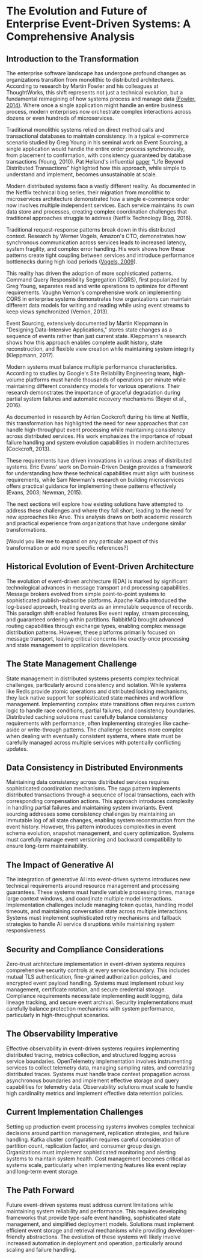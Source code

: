 # The Evolution and Future of Enterprise Event-Driven Systems: A Comprehensive Analysis

## Introduction to the Transformation

The enterprise software landscape has undergone profound changes as organizations transition from monolithic to distributed architectures. According to research by Martin Fowler and his colleagues at ThoughtWorks, this shift represents not just a technical evolution, but a fundamental reimagining of how systems process and manage data [(Fowler, 2014)](https://martinfowler.com/articles/microservices.html). Where once a single application might handle an entire business process, modern enterprises now orchestrate complex interactions across dozens or even hundreds of microservices.

Traditional monolithic systems relied on direct method calls and transactional databases to maintain consistency. In a typical e-commerce scenario studied by Greg Young in his seminal work on Event Sourcing, a single application would handle the entire order process synchronously, from placement to confirmation, with consistency guaranteed by database transactions (Young, 2010). Pat Helland's influential [paper](https://ics.uci.edu/~cs223/papers/cidr07p15.pdf) "Life Beyond Distributed Transactions" highlighted how this approach, while simple to understand and implement, becomes unsustainable at scale.

Modern distributed systems face a vastly different reality. As documented in the Netflix technical blog series, their migration from monolithic to microservices architecture demonstrated how a single e-commerce order now involves multiple independent services. Each service maintains its own data store and processes, creating complex coordination challenges that traditional approaches struggle to address (Netflix Technology Blog, 2016).

Traditional request-response patterns break down in this distributed context. Research by Werner Vogels, Amazon's CTO, demonstrates how synchronous communication across services leads to increased latency, system fragility, and complex error handling. His work shows how these patterns create tight coupling between services and introduce performance bottlenecks during high load periods ([Vogels, 2009](https://dl.acm.org/doi/pdf/10.1145/1435417.1435432)).

This reality has driven the adoption of more sophisticated patterns. Command Query Responsibility Segregation (CQRS), first popularized by Greg Young, separates read and write operations to optimize for different requirements. Vaughn Vernon's comprehensive work on implementing CQRS in enterprise systems demonstrates how organizations can maintain different data models for writing and reading while using event streams to keep views synchronized (Vernon, 2013).

Event Sourcing, extensively documented by Martin Kleppmann in "Designing Data-Intensive Applications," stores state changes as a sequence of events rather than just current state. Kleppmann's research shows how this approach enables complete audit history, state reconstruction, and flexible view creation while maintaining system integrity (Kleppmann, 2017).

Modern systems must balance multiple performance characteristics. According to studies by Google's Site Reliability Engineering team, high-volume platforms must handle thousands of operations per minute while maintaining different consistency models for various operations. Their research demonstrates the importance of graceful degradation during partial system failures and automatic recovery mechanisms (Beyer et al., 2016).

As documented in research by Adrian Cockcroft during his time at Netflix, this transformation has highlighted the need for new approaches that can handle high-throughput event processing while maintaining consistency across distributed services. His work emphasizes the importance of robust failure handling and system evolution capabilities in modern architectures (Cockcroft, 2013).

These requirements have driven innovations in various areas of distributed systems. Eric Evans' work on Domain-Driven Design provides a framework for understanding how these technical capabilities must align with business requirements, while Sam Newman's research on building microservices offers practical guidance for implementing these patterns effectively (Evans, 2003; Newman, 2015).

The next sections will explore how existing solutions have attempted to address these challenges and where they fall short, leading to the need for new approaches like Arvo. This analysis draws on both academic research and practical experience from organizations that have undergone similar transformations.

[Would you like me to expand on any particular aspect of this transformation or add more specific references?]



## Historical Evolution of Event-Driven Architecture
The evolution of event-driven architecture (EDA) is marked by significant technological advances in message transport and processing capabilities. Message brokers evolved from simple point-to-point systems to sophisticated publish-subscribe platforms. Apache Kafka introduced the log-based approach, treating events as an immutable sequence of records. This paradigm shift enabled features like event replay, stream processing, and guaranteed ordering within partitions. RabbitMQ brought advanced routing capabilities through exchange types, enabling complex message distribution patterns. However, these platforms primarily focused on message transport, leaving critical concerns like exactly-once processing and state management to application developers.

## The State Management Challenge
State management in distributed systems presents complex technical challenges, particularly around consistency and isolation. While systems like Redis provide atomic operations and distributed locking mechanisms, they lack native support for sophisticated state machines and workflow management. Implementing complex state transitions often requires custom logic to handle race conditions, partial failures, and consistency boundaries. Distributed caching solutions must carefully balance consistency requirements with performance, often implementing strategies like cache-aside or write-through patterns. The challenge becomes more complex when dealing with eventually consistent systems, where state must be carefully managed across multiple services with potentially conflicting updates.

## Data Consistency in Distributed Environments
Maintaining data consistency across distributed services requires sophisticated coordination mechanisms. The saga pattern implements distributed transactions through a sequence of local transactions, each with corresponding compensation actions. This approach introduces complexity in handling partial failures and maintaining system invariants. Event sourcing addresses some consistency challenges by maintaining an immutable log of all state changes, enabling system reconstruction from the event history. However, this pattern introduces complexities in event schema evolution, snapshot management, and query optimization. Systems must carefully manage event versioning and backward compatibility to ensure long-term maintainability.

## The Impact of Generative AI
The integration of generative AI into event-driven systems introduces new technical requirements around resource management and processing guarantees. These systems must handle variable processing times, manage large context windows, and coordinate multiple model interactions. Implementation challenges include managing token quotas, handling model timeouts, and maintaining conversation state across multiple interactions. Systems must implement sophisticated retry mechanisms and fallback strategies to handle AI service disruptions while maintaining system responsiveness.

## Security and Compliance Considerations
Zero-trust architecture implementation in event-driven systems requires comprehensive security controls at every service boundary. This includes mutual TLS authentication, fine-grained authorization policies, and encrypted event payload handling. Systems must implement robust key management, certificate rotation, and secure credential storage. Compliance requirements necessitate implementing audit logging, data lineage tracking, and secure event archival. Security implementations must carefully balance protection mechanisms with system performance, particularly in high-throughput scenarios.

## The Observability Imperative
Effective observability in event-driven systems requires implementing distributed tracing, metrics collection, and structured logging across service boundaries. OpenTelemetry implementation involves instrumenting services to collect telemetry data, managing sampling rates, and correlating distributed traces. Systems must handle trace context propagation across asynchronous boundaries and implement effective storage and query capabilities for telemetry data. Observability solutions must scale to handle high cardinality metrics and implement effective data retention policies.

## Current Implementation Challenges
Setting up production event processing systems involves complex technical decisions around partition management, replication strategies, and failure handling. Kafka cluster configuration requires careful consideration of partition count, replication factor, and consumer group design. Organizations must implement sophisticated monitoring and alerting systems to maintain system health. Cost management becomes critical as systems scale, particularly when implementing features like event replay and long-term event storage.

## The Path Forward
Future event-driven systems must address current limitations while maintaining system reliability and performance. This requires developing frameworks that provide type-safe event handling, sophisticated state management, and simplified deployment models. Solutions must implement efficient event storage and retrieval mechanisms while providing developer-friendly abstractions. The evolution of these systems will likely involve increased automation in deployment and operation, particularly around scaling and failure handling.